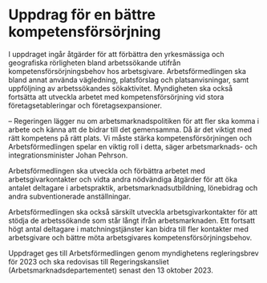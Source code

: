 # Uppdrag för en bättre kompetensförsörjning

I uppdraget ingår åtgärder för att förbättra den yrkesmässiga och geografiska rörligheten bland arbetssökande utifrån kompetensförsörjningsbehov hos arbetsgivare. Arbetsförmedlingen ska bland annat använda vägledning, platsförslag och platsanvisningar, samt uppföljning av arbetssökandes sökaktivitet. Myndigheten ska också fortsätta att utveckla arbetet med kompetensförsörjning vid stora företagsetableringar och företagsexpansioner.

– Regeringen lägger nu om arbetsmarknadspolitiken för att fler ska komma i arbete och känna att de bidrar till det gemensamma. Då är det viktigt med rätt kompetens på rätt plats. Vi måste stärka kompetensförsörjningen och Arbetsförmedlingen spelar en viktig roll i detta, säger arbetsmarknads- och integrationsminister Johan Pehrson.

Arbetsförmedlingen ska utveckla och förbättra arbetet med arbetsgivarkontakter och vidta andra nödvändiga åtgärder för att öka antalet deltagare i arbetspraktik, arbetsmarknadsutbildning, lönebidrag och andra subventionerade anställningar.

Arbetsförmedlingen ska också särskilt utveckla arbetsgivarkontakter för att stödja de arbetssökande som står långt ifrån arbetsmarknaden. Ett fortsatt högt antal deltagare i matchningstjänster kan bidra till fler kontakter med arbetsgivare och bättre möta arbetsgivares kompetensförsörjningsbehov.

Uppdraget ges till Arbetsförmedlingen genom myndighetens regleringsbrev för 2023 och ska redovisas till Regeringskansliet (Arbetsmarknadsdepartementet) senast den 13 oktober 2023.
